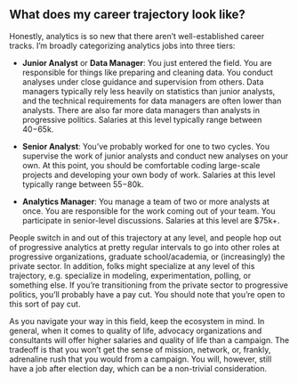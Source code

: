 ## What does my career trajectory look like?

Honestly, analytics is so new that there aren’t well-established career tracks. I’m broadly categorizing analytics jobs into three tiers:

* **Junior Analyst** or **Data Manager**: You just entered the field. You are responsible for things like preparing and cleaning data. You conduct analyses under close guidance and supervision from others. Data managers typically rely less heavily on statistics than junior analysts, and the technical requirements for data managers are often lower than analysts. There are also far more data managers than analysts in progressive politics. Salaries at this level typically range between $40-$65k.

* **Senior Analyst**: You’ve probably worked for one to two cycles. You supervise the work of junior analysts and conduct new analyses on your own. At this point, you should be comfortable coding large-scale projects and developing your own body of work. Salaries at this level typically range between $55-$80k.

* **Analytics Manager**: You manage a team of two or more analysts at once. You are responsible for the work coming out of your team. You participate in senior-level discussions. Salaries at this level are $75k+.

People switch in and out of this trajectory at any level, and people hop out of progressive analytics at pretty regular intervals to go into other roles at progressive organizations, graduate school/academia, or (increasingly) the private sector. In addition, folks might specialize at any level of this trajectory, e.g. specialize in modeling, experimentation, polling, or something else. If you’re transitioning from the private sector to progressive politics, you’ll probably have a pay cut. You should note that you’re open to this sort of pay cut.

As you navigate your way in this field, keep the ecosystem in mind. In general, when it comes to quality of life, advocacy organizations and consultants will offer higher salaries and quality of life than a campaign. The tradeoff is that you won’t get the sense of mission, network, or, frankly, adrenaline rush that you would from a campaign. You will, however, still have a job after election day, which can be a non-trivial consideration.